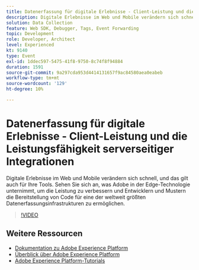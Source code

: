 ```yaml
---
title: Datenerfassung für digitale Erlebnisse - Client-Leistung und die Leistungsfähigkeit serverseitiger Integrationen
description: Digitale Erlebnisse im Web und Mobile verändern sich schnell, und das gilt auch für Ihre Tools. Sehen Sie sich an, was Adobe in der Edge-Technologie unternimmt, um die Leistung zu verbessern und Entwicklern und Mustern die Bereitstellung von Code für eine der weltweit größten Datenerfassungsinfrastrukturen zu ermöglichen.
solution: Data Collection
feature: Web SDK, Debugger, Tags, Event Forwarding
topic: Development
role: Developer, Architect
level: Experienced
kt: 9140
type: Event
exl-id: 1ddec597-5475-41f8-9750-8c74f8f94884
duration: 1591
source-git-commit: 9a297cda953d4414131657f9ac84580aea0eabeb
workflow-type: tm+mt
source-wordcount: '129'
ht-degree: 10%

---
```


# Datenerfassung für digitale Erlebnisse - Client-Leistung und die Leistungsfähigkeit serverseitiger Integrationen

Digitale Erlebnisse im Web und Mobile verändern sich schnell, und das gilt auch für Ihre Tools. Sehen Sie sich an, was Adobe in der Edge-Technologie unternimmt, um die Leistung zu verbessern und Entwicklern und Mustern die Bereitstellung von Code für eine der weltweit größten Datenerfassungsinfrastrukturen zu ermöglichen.

>[!VIDEO](https://video.tv.adobe.com/v/337584/?quality=12&learn=on&hidetitle=true)

## Weitere Ressourcen

- [Dokumentation zu Adobe Experience Platform](https://experienceleague.adobe.com/docs/experience-platform.html?lang=de)
- [Überblick über Adobe Experience Platform](https://experienceleague.adobe.com/docs/experience-platform/landing/home.html?lang=de)
- [Adobe Experience Platform-Tutorials](https://experienceleague.adobe.com/docs/platform-learn/tutorials/overview.html?lang=de)
